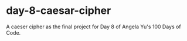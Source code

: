 # day-8-caesar-cipher
A caeser cipher as the final project for Day 8 of Angela Yu's 100 Days of Code.
